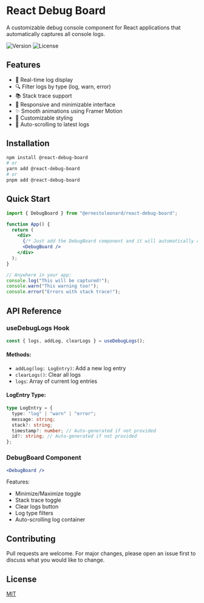 # React Debug Board

A customizable debug console component for React applications that automatically captures all console logs.

![Version](https://img.shields.io/npm/v/@react-debug-board)
![License](https://img.shields.io/npm/l/@react-debug-board)

## Features

- 🚀 Real-time log display
- 🔍 Filter logs by type (log, warn, error)
- 📚 Stack trace support
- 📱 Responsive and minimizable interface
- ✨ Smooth animations using Framer Motion
- 🎨 Customizable styling
- 🔄 Auto-scrolling to latest logs

## Installation

```bash
npm install @react-debug-board
# or
yarn add @react-debug-board
# or
pnpm add @react-debug-board
```

## Quick Start

```jsx
import { DebugBoard } from "@ernestoleonard/react-debug-board";

function App() {
  return (
    <div>
      {/* Just add the DebugBoard component and it will automatically capture all console logs */}
      <DebugBoard />
    </div>
  );
}

// Anywhere in your app:
console.log("This will be captured!");
console.warn("This warning too!");
console.error("Errors with stack trace!");
```

## API Reference

### useDebugLogs Hook

```typescript
const { logs, addLog, clearLogs } = useDebugLogs();
```

#### Methods:

- `addLog(log: LogEntry)`: Add a new log entry
- `clearLogs()`: Clear all logs
- `logs`: Array of current log entries

#### LogEntry Type:

```typescript
type LogEntry = {
  type: "log" | "warn" | "error";
  message: string;
  stack?: string;
  timestamp?: number; // Auto-generated if not provided
  id?: string; // Auto-generated if not provided
};
```

### DebugBoard Component

```jsx
<DebugBoard />
```

Features:

- Minimize/Maximize toggle
- Stack trace toggle
- Clear logs button
- Log type filters
- Auto-scrolling log container

## Contributing

Pull requests are welcome. For major changes, please open an issue first to discuss what you would like to change.

## License

[MIT](./LICENSE)
